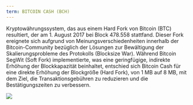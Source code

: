 ```yaml
---
term: BITCOIN CASH (BCH)
---
```


Kryptowährungssystem, das aus einem Hard Fork von Bitcoin (BTC) resultiert, der am 1. August 2017 bei Block 478.558 stattfand. Dieser Fork ereignete sich aufgrund von Meinungsverschiedenheiten innerhalb der Bitcoin-Community bezüglich der Lösungen zur Bewältigung der Skalierungsprobleme des Protokolls (Blocksize War). Während Bitcoin SegWit (Soft Fork) implementierte, was eine geringfügige, indirekte Erhöhung der Blockkapazität beinhaltet, entschied sich Bitcoin Cash für eine direkte Erhöhung der Blockgröße (Hard Fork), von 1 MB auf 8 MB, mit dem Ziel, die Transaktionsgebühren zu reduzieren und die Bestätigungszeiten zu verbessern.

![](../../dictionnaire/assets/49.png)